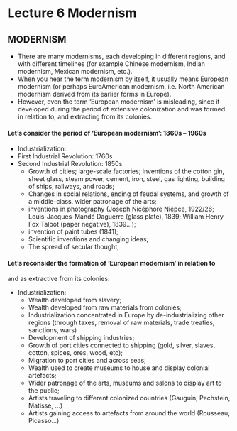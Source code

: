 # Lecture 6 Modernism
## MODERNISM
- There are many modernisms, each developing in different regions, and
with different timelines (for example Chinese modernism, Indian
modernism, Mexican modernism, etc.).
- When you hear the term modernism by itself, it usually means
European modernism (or perhaps EuroAmerican modernism, i.e. North
American modernism derived from its earlier forms in Europe).
- However, even the term ‘European modernism’ is misleading, since it
developed during the period of extensive colonization and was formed
in relation to, and extracting from its colonies.
#### Let’s consider the period of ‘European modernism’: 1860s – 1960s
- Industrialization:
- First Industrial Revolution: 1760s
- Second Industrial Revolution: 1850s
    - Growth of cities; large-scale factories; inventions of the cotton gin, sheet glass, steam
    power, cement, iron, steel, gas lighting, building of ships, railways, and roads;
    - Changes in social relations, ending of feudal systems, and growth of a middle-class,
    wider patronage of the arts;
    - inventions in photography (Joseph Nicéphore Niépce, 1922/26; Louis-Jacques-Mandé
    Daguerre (glass plate), 1839; William Henry Fox Talbot (paper negative), 1839...);
    - invention of paint tubes (1841);
    - Scientific inventions and changing ideas;
    - The spread of secular thought;
#### Let’s reconsider the formation of ‘European modernism’ in relation to
and as extractive from its colonies:
- Industrialization:
    -  Wealth developed from slavery;
    -  Wealth developed from raw materials from colonies;
    -  Industrialization concentrated in Europe by de-industrializing other regions (through
    taxes, removal of raw materials, trade treaties, sanctions, wars)
    -  Development of shipping industries;
    -  Growth of port cities connected to shipping (gold, silver, slaves, cotton, spices, ores,
    wood, etc);
    -  Migration to port cities and across seas;
    -  Wealth used to create museums to house and display colonial artefacts;
    -  Wider patronage of the arts, museums and salons to display art to the public;
    -  Artists traveling to different colonized countries (Gauguin, Pechstein, Matisse, ...)
    -  Artists gaining access to artefacts from around the world (Rousseau, Picasso...)
